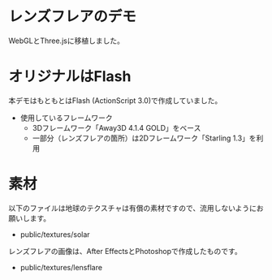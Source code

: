 # レンズフレアのデモ

WebGLとThree.jsに移植しました。

# オリジナルはFlash

本デモはもともとはFlash (ActionScript 3.0)で作成していました。

- 使用しているフレームワーク
  - 3Dフレームワーク「Away3D 4.1.4 GOLD」をベース
  - 一部分（レンズフレアの箇所）は2Dフレームワーク「Starling 1.3」を利用


# 素材

以下のファイルは地球のテクスチャは有償の素材ですので、流用しないようにお願いします。

- public/textures/solar

レンズフレアの画像は、After EffectsとPhotoshopで作成したものです。

- public/textures/lensflare
